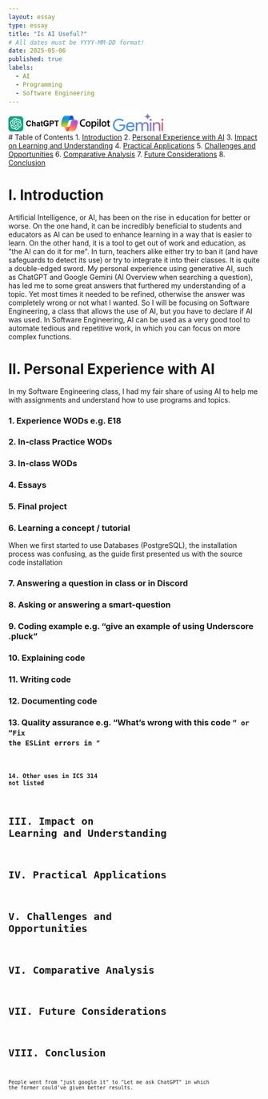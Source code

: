 ```yaml
---
layout: essay
type: essay
title: "Is AI Useful?"
# All dates must be YYYY-MM-DD format!
date: 2025-05-06
published: true
labels:
  - AI
  - Programming
  - Software Engineering
---
```


<div class="row">
    <img width="20%" class="rounded pe-4" src="../img/AI-essay/ChatGptLogo.png">
    <img width="20%" class="rounded pe-4" src="../img/AI-essay/copilot-logo-color.png">
    <img width="20%" class="rounded pe-4" src="../img/AI-essay/GoogleGemini.png">
</div>
# Table of Contents
  1. <a href="#i. introduction">Introduction</a>
  2. <a href="#Personal Experience with AI">Personal Experience with AI</a>
  3. <a href="#III. Impact on Learning and Understanding">Impact on Learning and Understanding</a>
  4. <a href="#IV. Practical Applications">Practical Applications</a>
  5. <a href="#V. Challenges and Opportunities">Challenges and Opportunities</a>
  6. <a href="#VI. Comparative Analysis">Comparative Analysis</a>
  7. <a href="#VII. Future Considerations">Future Considerations</a>
  8. <a href="#viii. conclusion">Conclusion</a>



# I. Introduction
Artificial Intelligence, or AI, has been on the rise in education for better or worse. On the one hand, it can be incredibly beneficial to students and educators as AI can be used to enhance learning in a way that is easier to learn. On the other hand, it is a tool to get out of work and education, as "the AI can do it for me". In turn, teachers alike either try to ban it (and have safeguards to detect its use) or try to integrate it into their classes. It is quite a double-edged sword. My personal experience using generative AI, such as ChatGPT and Google Gemini (AI Overview when searching a question), has led me to some great answers that furthered my understanding of a topic. Yet most times it needed to be refined, otherwise the answer was completely wrong or not what I wanted. So I will be focusing on Software Engineering, a class that allows the use of AI, but you have to declare if AI was used. In Software Engineering, AI can be used as a very good tool to automate tedious and repetitive work, in which you can focus on more complex functions.

# II. Personal Experience with AI
In my Software Engineering class, I had my fair share of using AI to help me with assignments and understand how to use programs and topics.
### 1. Experience WODs e.g. E18
  
### 2. In-class Practice WODs

### 3. In-class WODs

### 4. Essays

### 5. Final project

### 6. Learning a concept / tutorial
  When we first started to use Databases (PostgreSQL), the installation process was confusing, as the guide first presented us with the source code installation

### 7. Answering a question in class or in Discord

### 8. Asking or answering a smart-question

### 9. Coding example e.g. “give an example of using Underscore .pluck”

### 10. Explaining code

### 11. Writing code

### 12. Documenting code

### 13. Quality assurance e.g. “What’s wrong with this code <code here>” or “Fix the ESLint errors in <code here>”

### 14. Other uses in ICS 314 not listed

# III. Impact on Learning and Understanding

# IV. Practical Applications

# V. Challenges and Opportunities

# VI. Comparative Analysis

# VII. Future Considerations

# VIII. Conclusion
People went from "just google it" to "Let me ask ChatGPT" in which the former could've given better results.

